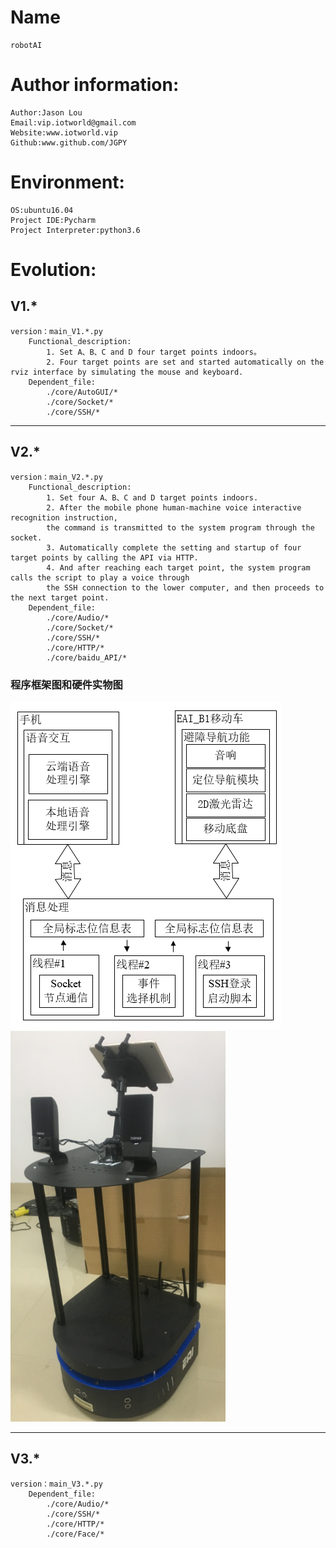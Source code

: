 # Name

    robotAI

# Author information:

    Author:Jason Lou
    Email:vip.iotworld@gmail.com
    Website:www.iotworld.vip
    Github:www.github.com/JGPY

# Environment:

    OS:ubuntu16.04
    Project IDE:Pycharm
    Project Interpreter:python3.6
    
    
# Evolution:

## V1.*
    version：main_V1.*.py
        Functional_description:
            1. Set A、B、C and D four target points indoors。
            2. Four target points are set and started automatically on the rviz interface by simulating the mouse and keyboard.
        Dependent_file:
            ./core/AutoGUI/*
            ./core/Socket/*
            ./core/SSH/*

--- 
    
## V2.*            
    version：main_V2.*.py
        Functional_description:
            1. Set four A、B、C and D target points indoors.
            2. After the mobile phone human-machine voice interactive recognition instruction, 
            the command is transmitted to the system program through the socket.
            3. Automatically complete the setting and startup of four target points by calling the API via HTTP.
            4. And after reaching each target point, the system program calls the script to play a voice through 
            the SSH connection to the lower computer, and then proceeds to the next target point.
        Dependent_file:
            ./core/Audio/*
            ./core/Socket/*
            ./core/SSH/*
            ./core/HTTP/*
            ./core/baidu_API/*
### 程序框架图和硬件实物图     
 ![Image text](https://github.com/JGPY/roboAI/blob/master/data/image/V2%E7%A8%8B%E5%BA%8F%E6%A1%86%E6%9E%B6.png)
 ![Image text](https://github.com/JGPY/roboAI/blob/master/data/image/V2%E7%A1%AC%E4%BB%B6%E5%9B%BE.png)   


---

## V3.*              
    version：main_V3.*.py
        Dependent_file:
            ./core/Audio/*
            ./core/SSH/*
            ./core/HTTP/*
            ./core/Face/*  
